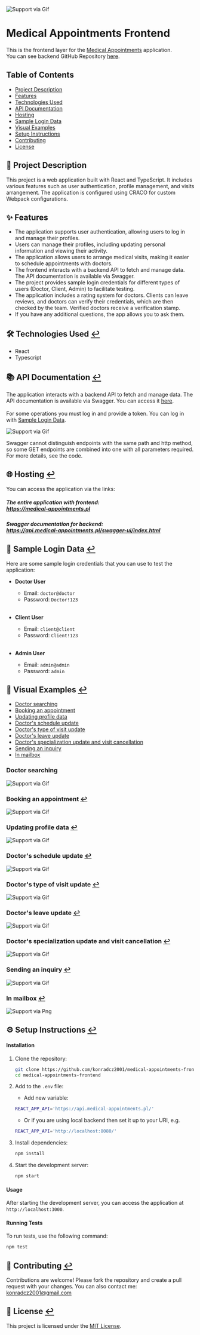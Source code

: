 ![Support via Gif](public/favicon.ico)
# Medical Appointments Frontend

This is the frontend layer for the [Medical Appointments](https://medical-appointments.pl) application. 
<br>You can see backend GitHub Repository [here](https://github.com/konradcz2001/medical-appointments-backend).


## Table of Contents

- [Project Description](#:page_facing_up:-project-description)
- [Features](#:sparkles:-features)
- [Technologies Used](#:hammer_and_wrench:-technologies-used-:leftwards_arrow_with_hook:)
- [API Documentation](#-api-documentation-)
- [Hosting](#hosting)
- [Sample Login Data](#:closed_lock_with_key:-sample-login-data-:leftwards_arrow_with_hook:)
- [Visual Examples](#:movie_camera:-visual-examples-:leftwards_arrow_with_hook:)
- [Setup Instructions](#:gear:-setup-instructions-:leftwards_arrow_with_hook:)
- [Contributing](#:handshake:-contributing-:leftwards_arrow_with_hook:)
- [License](#:scroll:-license-:leftwards_arrow_with_hook:)

## :page_facing_up: Project Description

This project is a web application built with React and TypeScript. It includes various features such as user authentication, profile management, and visits arrangement. The application is configured using CRACO for custom Webpack configurations.


## :sparkles: Features
- The application supports user authentication, allowing users to log in and manage their profiles.
- Users can manage their profiles, including updating personal information and viewing their activity.
- The application allows users to arrange medical visits, making it easier to schedule appointments with doctors.
- The frontend interacts with a backend API to fetch and manage data. The API documentation is available via Swagger.
- The project provides sample login credentials for different types of users (Doctor, Client, Admin) to facilitate testing.
- The application includes a rating system for doctors. Clients can leave reviews, and doctors can verify their credentials, which are then checked by the team. Verified doctors receive a verification stamp. 
- If you have any additional questions, the app allows you to ask them.

## :hammer_and_wrench: Technologies Used [:leftwards_arrow_with_hook:](#table-of-contents)

- React
- Typescript

## :books: API Documentation [:leftwards_arrow_with_hook:](#table-of-contents)
The application interacts with a backend API to fetch and manage data. 
The API documentation is available via Swagger. You can access it [here](https://api.medical-appointments.pl/swagger-ui/index.html).
<br><br>For some operations you must log in and provide a token. You can log in with [Sample Login Data](#sample-login-data).

![Support via Gif](readme_assets/api.gif)

Swagger cannot distinguish endpoints with the same path and http method, so some GET endpoints are combined into one with all parameters required. For more details, see the code.

## :globe_with_meridians: Hosting [:leftwards_arrow_with_hook:](#table-of-contents)
You can access the application via the links:
##### The entire application with frontend:<br> https://medical-appointments.pl
##### Swagger documentation for backend:<br> https://api.medical-appointments.pl/swagger-ui/index.html

## :closed_lock_with_key: Sample Login Data [:leftwards_arrow_with_hook:](#table-of-contents)

Here are some sample login credentials that you can use to test the application:

- **Doctor User**
   - Email: `doctor@doctor`
   - Password: `Doctor!123`
<br><br>
- **Client User**
   - Email: `client@client`
   - Password: `Client!123`
     <br><br>

- **Admin User**
   - Email: `admin@admin`
   - Password: `admin`

## :movie_camera: Visual Examples [:leftwards_arrow_with_hook:](#table-of-contents)

- [Doctor searching](#doctor-searching)
- [Booking an appointment](#booking-an-appointment-:leftwards_arrow_with_hook:)
- [Updating profile data](#updating-profile-data-)
- [Doctor's schedule update](#doctors-schedule-update-:leftwards_arrow_with_hook:)
- [Doctor's type of visit update](#doctors-type-of-visit-update-:leftwards_arrow_with_hook:)
- [Doctor's leave update](#doctors-leave-update-:leftwards_arrow_with_hook:)
- [Doctor's specialization update and visit cancellation](#doctors-specialization-update-and-visit-cancellation-:leftwards_arrow_with_hook:)
- [Sending an inquiry](#sending-an-inquiry-:leftwards_arrow_with_hook:)
- [In mailbox](#in-mailbox-:leftwards_arrow_with_hook:)

### Doctor searching
![Support via Gif](readme_assets/searching.gif)

### Booking an appointment [:leftwards_arrow_with_hook:](#:movie_camera:-visual-examples-:leftwards_arrow_with_hook:)
![Support via Gif](readme_assets/booking_appointment.gif)

### Updating profile data [:leftwards_arrow_with_hook:](#:movie_camera:-visual-examples-:leftwards_arrow_with_hook:)
![Support via Gif](readme_assets/profile_management.gif)

### Doctor's schedule update [:leftwards_arrow_with_hook:](#:movie_camera:-visual-examples-:leftwards_arrow_with_hook:)
![Support via Gif](readme_assets/schedule_update.gif)

### Doctor's type of visit update [:leftwards_arrow_with_hook:](#:movie_camera:-visual-examples-)
![Support via Gif](readme_assets/type_of_visit_update.gif)

### Doctor's leave update [:leftwards_arrow_with_hook:](#:movie_camera:-visual-examples-:leftwards_arrow_with_hook:)
![Support via Gif](readme_assets/leave_update.gif)

### Doctor's specialization update and visit cancellation [:leftwards_arrow_with_hook:](#:movie_camera:-visual-examples-:leftwards_arrow_with_hook:)
![Support via Gif](readme_assets/specialization_update_visit_cancel.gif)

### Sending an inquiry [:leftwards_arrow_with_hook:](#:movie_camera:-visual-examples-:leftwards_arrow_with_hook:)
![Support via Gif](readme_assets/contact.gif)

### In mailbox [:leftwards_arrow_with_hook:](#:movie_camera:-visual-examples-:leftwards_arrow_with_hook:)
![Support via Png](readme_assets/gmail.png)

## :gear: Setup Instructions [:leftwards_arrow_with_hook:](#table-of-contents)

#### Installation

1. Clone the repository:

    ```bash
    git clone https://github.com/konradcz2001/medical-appointments-frontend.git
    cd medical-appointments-frontend
    ```

2. Add to the `.env` file:
    - Add new variable:
    ```bash
    REACT_APP_API='https://api.medical-appointments.pl/'
    ```
    - Or if you are using local backend then set it up to your URI, e.g.
    ```bash
    REACT_APP_API='http://localhost:8080/'
    ```


3. Install dependencies:
    ```bash
    npm install
    ```

4. Start the development server:
    ```bash
    npm start
    ```

#### Usage

After starting the development server, you can access the application at `http://localhost:3000`.

#### Running Tests

To run tests, use the following command:
```bash
npm test
```
## :handshake: Contributing [:leftwards_arrow_with_hook:](#table-of-contents)
Contributions are welcome! Please fork the repository and create a pull request with your changes. You can also contact me: konradcz2001@gmail.com

## :scroll: License [:leftwards_arrow_with_hook:](#table-of-contents)
This project is licensed under the [MIT License](LICENSE).<br><br>

